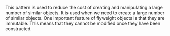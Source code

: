 This pattern is used to reduce the cost of creating and manipulating a large number of similar objects. It is used when we need to create a large number of similar objects. One important feature of flyweight objects is that they are immutable. This means that they cannot be modified once they have been constructed.
